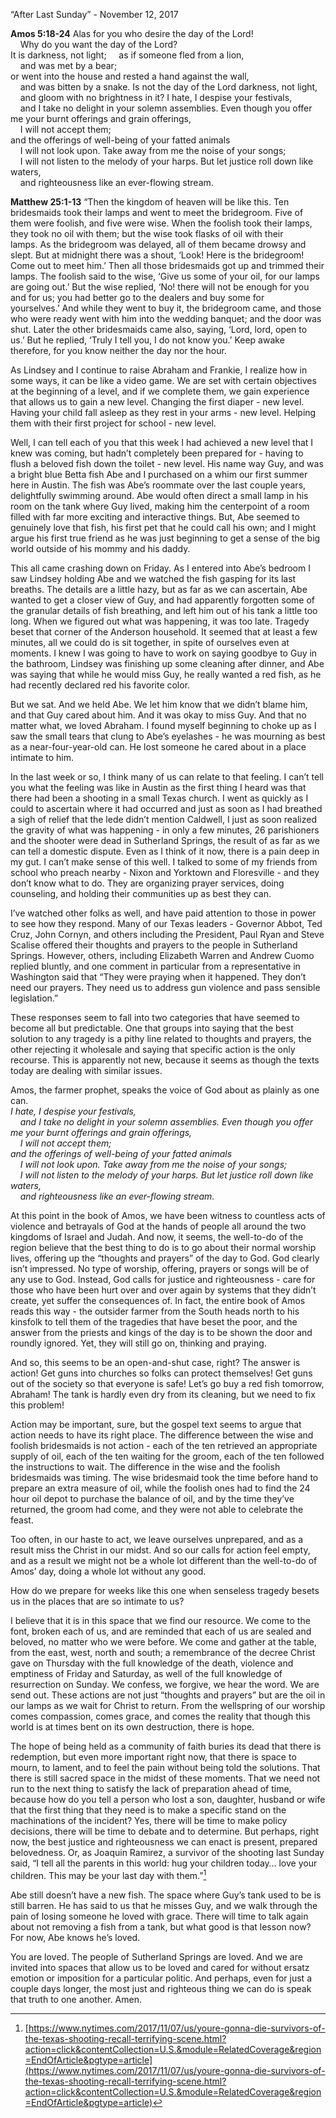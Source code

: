 “After Last Sunday” - November 12, 2017

**Amos 5:18-24**
Alas for you who desire the day of the Lord!  
    Why do you want the day of the Lord?  
It is darkness, not light;
    as if someone fled from a lion,  
    and was met by a bear;  
or went into the house and rested a hand against the wall,  
    and was bitten by a snake.
Is not the day of the Lord darkness, not light,  
    and gloom with no brightness in it?
I hate, I despise your festivals,  
    and I take no delight in your solemn assemblies.
Even though you offer me your burnt offerings and grain offerings,  
    I will not accept them;  
and the offerings of well-being of your fatted animals  
    I will not look upon.
Take away from me the noise of your songs;  
    I will not listen to the melody of your harps.
But let justice roll down like waters,  
    and righteousness like an ever-flowing stream.

**Matthew 25:1-13**
“Then the kingdom of heaven will be like this. Ten bridesmaids took their lamps and went to meet the bridegroom. Five of them were foolish, and five were wise. When the foolish took their lamps, they took no oil with them; but the wise took flasks of oil with their lamps. As the bridegroom was delayed, all of them became drowsy and slept. But at midnight there was a shout, ‘Look! Here is the bridegroom! Come out to meet him.’ Then all those bridesmaids got up and trimmed their lamps. The foolish said to the wise, ‘Give us some of your oil, for our lamps are going out.’ But the wise replied, ‘No! there will not be enough for you and for us; you had better go to the dealers and buy some for yourselves.’ And while they went to buy it, the bridegroom came, and those who were ready went with him into the wedding banquet; and the door was shut. Later the other bridesmaids came also, saying, ‘Lord, lord, open to us.’ But he replied, ‘Truly I tell you, I do not know you.’ Keep awake therefore, for you know neither the day nor the hour.

As Lindsey and I continue to raise Abraham and Frankie, I realize how in some ways, it can be like a video game.  We are set with certain objectives at the beginning of a level, and if we complete them, we gain experience that allows us to gain a new level.  Changing the first diaper - new level.  Having your child fall asleep as they rest in your arms - new level.  Helping them with their first project for school - new level.

Well, I can tell each of you that this week I had achieved a new level that I knew was coming, but hadn’t completely been prepared for - having to flush a beloved fish down the toilet - new level.  His name way Guy, and was a bright blue Betta fish Abe and I purchased on a whim our first summer here in Austin.  The fish was Abe’s roommate over the last couple years, delightfully swimming around.  Abe would often direct a small lamp in his room on the tank where Guy lived, making him the centerpoint of a room filled with far more exciting and interactive things.  But, Abe seemed to genuinely love that fish, his first pet that he could call his own; and I might argue his first true friend as he was just beginning to get a sense of the big world outside of his mommy and his daddy.

This all came crashing down on Friday. As I entered into Abe’s bedroom I saw Lindsey holding Abe and we watched the fish gasping for its last breaths.  The details are a little hazy, but as far as we can ascertain, Abe wanted to get a closer view of Guy, and had apparently forgotten some of the granular details of fish breathing, and left him out of his tank a little too long.  When we figured out what was happening, it was too late.  Tragedy beset that corner of the Anderson household.  It seemed that at least a few minutes, all we could do is sit together, in spite of ourselves even at moments.  I knew I was going to have to work on saying goodbye to Guy in the bathroom, Lindsey was finishing up some cleaning after dinner, and Abe was saying that while he would miss Guy, he really wanted a red fish, as he had recently declared red his favorite color.

But we sat.  And we held Abe.  We let him know that we didn’t blame him, and that Guy cared about him.  And it was okay to miss Guy.  And that no matter what, we loved Abraham.  I found myself beginning to choke up as I saw the small tears that clung to Abe’s eyelashes - he was mourning as best as a near-four-year-old can.  He lost someone he cared about in a place intimate to him.

In the last week or so, I think many of us can relate to that feeling.  I can’t tell you what the feeling was like in Austin as the first thing I heard was that there had been a shooting in a small Texas church.  I went as quickly as I could to ascertain where it had occurred and just as soon as I had breathed a sigh of relief that the lede didn’t mention Caldwell, I just as soon realized the gravity of what was happening - in only a few minutes, 26 parishioners and the shooter were dead in Sutherland Springs, the result of as far as we can tell a domestic dispute.  Even as I think of it now, there is a pain deep in my gut.  I can’t make sense of this well.  I talked to some of my friends from school who preach nearby - Nixon and Yorktown and Floresville - and they don’t know what to do.  They are organizing prayer services, doing counseling, and holding their communities up as best they can.

I’ve watched other folks as well, and have paid attention to those in power to see how they respond.  Many of our Texas leaders - Governor Abbot, Ted Cruz, John Cornyn, and others including the President, Paul Ryan and Steve Scalise offered their thoughts and prayers to the people in Sutherland Springs.  However, others, including Elizabeth Warren and Andrew Cuomo replied bluntly,  and one comment in particular from a representative in Washington said that “They were praying when it happened. They don’t need our prayers. They need us to address gun violence and pass sensible legislation.”

These responses seem to fall into two categories that have seemed to become all but predictable.  One that groups into saying that the best solution to any tragedy is a pithy line related to thoughts and prayers, the other rejecting it wholesale and saying that specific action is the only recourse.  This is apparently not new, because it seems as though the texts today are dealing with similar issues.

Amos, the farmer prophet, speaks the voice of God about as plainly as one can.  
_I hate, I despise your festivals,  
    and I take no delight in your solemn assemblies._
_Even though you offer me your burnt offerings and grain offerings,  
    I will not accept them;  
and the offerings of well-being of your fatted animals  
    I will not look upon._
_Take away from me the noise of your songs;  
    I will not listen to the melody of your harps._
_But let justice roll down like waters,  
    and righteousness like an ever-flowing stream._

At this point in the book of Amos, we have been witness to countless acts of violence and betrayals of God at the hands of people all around the two kingdoms of Israel and Judah.  And now, it seems, the well-to-do of the region believe that the best thing to do is to go about their normal worship lives, offering up the “thoughts and prayers” of the day to God.  God clearly isn’t impressed.  No type of worship, offering, prayers or songs will be of any use to God.  Instead, God calls for justice and righteousness - care for those who have been hurt over and over again by systems that they didn’t create, yet suffer the consequences of.  In fact, the entire book of Amos reads this way - the outsider farmer from the South heads north to his kinsfolk to tell them of the tragedies that have beset the poor, and the answer from the priests and kings of the day is to be shown the door and roundly ignored.  Yet, they will still go on, thinking and praying.  

And so, this seems to be an open-and-shut case, right?  The answer is action!  Get guns into churches so folks can protect themselves!  Get guns out of the society so that everyone is safe!  Let’s go buy a red fish tomorrow, Abraham!  The tank is hardly even dry from its cleaning, but we need to fix this problem!

Action may be important, sure, but the gospel text seems to argue that action needs to have its right place.  The difference between the wise and foolish bridesmaids is not action - each of the ten retrieved an appropriate supply of oil, each of the ten waiting for the groom, each of the ten followed the instructions to wait.  The difference in the wise and the foolish bridesmaids was timing.  The wise bridesmaid took the time before hand to prepare an extra measure of oil, while the foolish ones had to find the 24 hour oil depot to purchase the balance of oil, and by the time they’ve returned, the groom had come, and they were not able to celebrate the feast.

Too often, in our haste to act, we leave ourselves unprepared, and as a result miss the Christ in our midst.  And so our calls for action feel empty, and as a result we might not be a whole lot different than the well-to-do of Amos’ day, doing a whole lot without any good.

How do we prepare for weeks like this one when senseless tragedy besets us in the places that are so intimate to us?

I believe that it is in this space that we find our resource.  We come to the font, broken each of us, and are reminded that each of us are sealed and beloved, no matter who we were before.  We come and gather at the table, from the east, west, north and south; a remembrance of the decree Christ gave on Thursday with the full knowledge of the death, violence and emptiness of Friday and Saturday, as well of the full knowledge of resurrection on Sunday.  We confess, we forgive, we hear the word.  We are send out.  These actions are not just “thoughts and prayers” but are the oil in our lamps as we wait for Christ to return.  From the wellspring of our worship comes compassion, comes grace, and comes the reality that though this world is at times bent on its own destruction, there is hope.

The hope of being held as a community of faith buries its dead that there is redemption, but even more important right now, that there is space to mourn, to lament, and to feel the pain without being told the solutions.  That there is still sacred space in the midst of these moments.  That we need not run to the next thing to satisfy the lack of preparation ahead of time, because how do you tell a person who lost a son, daughter, husband or wife that the first thing that they need is to make a specific stand on the machinations of the incident?  Yes, there will be time to make policy decisions, there will be time to debate and to determine.  But perhaps, right now, the best justice and righteousness we can enact is present, prepared belovedness.  Or, as Joaquin Ramirez, a survivor of the shooting last Sunday said, “I tell all the parents in this world: hug your children today… love your children.  This may be your last day with them.”[^1]

Abe still doesn’t have a new fish.  The space where Guy’s tank used to be is still barren.  He has said to us that he misses Guy, and we walk through the pain of losing someone he loved with grace.  There will time to talk again about not removing a fish from a tank, but what good is that lesson now?  For now, Abe knows he’s loved.

You are loved. The people of Sutherland Springs are loved.  And we are invited into spaces that allow us to be loved and cared for without ersatz emotion or imposition for a particular politic.  And perhaps, even for just a couple days longer, the most just and righteous thing we can do is speak that truth to one another.  Amen.

[^1]:	[https://www.nytimes.com/2017/11/07/us/youre-gonna-die-survivors-of-the-texas-shooting-recall-terrifying-scene.html?action=click&contentCollection=U.S.&module=RelatedCoverage&region=EndOfArticle&pgtype=article](https://www.nytimes.com/2017/11/07/us/youre-gonna-die-survivors-of-the-texas-shooting-recall-terrifying-scene.html?action=click&contentCollection=U.S.&module=RelatedCoverage&region=EndOfArticle&pgtype=article)
